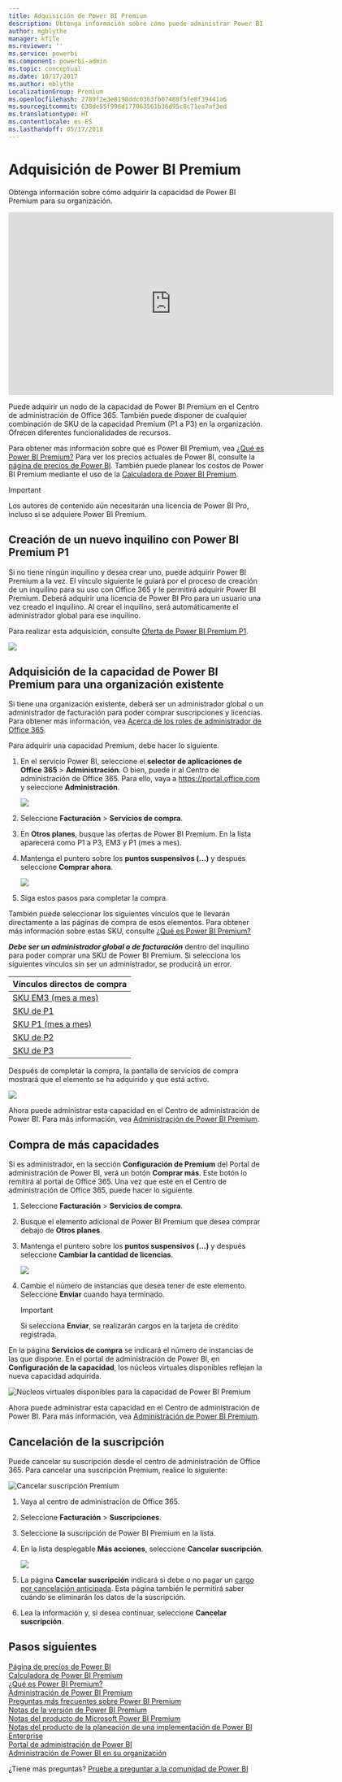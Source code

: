 ```yaml
---
title: Adquisición de Power BI Premium
description: Obtenga información sobre cómo puede administrar Power BI Premium y habilitar el acceso a contenido para toda la organización.
author: mgblythe
manager: kfile
ms.reviewer: ''
ms.service: powerbi
ms.component: powerbi-admin
ms.topic: conceptual
ms.date: 10/17/2017
ms.author: mblythe
LocalizationGroup: Premium
ms.openlocfilehash: 2789f2e3e8198ddc0363fb07488f5fe8f39441a6
ms.sourcegitcommit: 638de55f996d177063561b36d95c8c71ea7af3ed
ms.translationtype: HT
ms.contentlocale: es-ES
ms.lasthandoff: 05/17/2018
---
```

# <a name="how-to-purchase-power-bi-premium"></a>Adquisición de Power BI Premium
Obtenga información sobre cómo adquirir la capacidad de Power BI Premium para su organización.

<iframe width="640" height="360" src="https://www.youtube.com/embed/NkvYs5Qp4iA?rel=0&amp;showinfo=0" frameborder="0" allowfullscreen></iframe>

Puede adquirir un nodo de la capacidad de Power BI Premium en el Centro de administración de Office 365. También puede disponer de cualquier combinación de SKU de la capacidad Premium (P1 a P3) en la organización. Ofrecen diferentes funcionalidades de recursos.

Para obtener más información sobre qué es Power BI Premium, vea [¿Qué es Power BI Premium?](service-premium.md) Para ver los precios actuales de Power BI, consulte la [página de precios de Power BI](https://powerbi.microsoft.com/pricing/). También puede planear los costos de Power BI Premium mediante el uso de la [Calculadora de Power BI Premium](https://powerbi.microsoft.com/calculator/).

> [!IMPORTANT]
> Los autores de contenido aún necesitarán una licencia de Power BI Pro, incluso si se adquiere Power BI Premium.
> 
> 

## <a name="create-a-new-tenant-with-power-bi-premium-p1"></a>Creación de un nuevo inquilino con Power BI Premium P1
Si no tiene ningún inquilino y desea crear uno, puede adquirir Power BI Premium a la vez. El vínculo siguiente le guiará por el proceso de creación de un inquilino para su uso con Office 365 y le permitirá adquirir Power BI Premium. Deberá adquirir una licencia de Power BI Pro para un usuario una vez creado el inquilino. Al crear el inquilino, será automáticamente el administrador global para ese inquilino.

Para realizar esta adquisición, consulte [Oferta de Power BI Premium P1](https://signup.microsoft.com/Signup?OfferId=b3ec5615-cc11-48de-967d-8d79f7cb0af1).

![](media/service-admin-premium-purchase/premium-purchase-with-tenant.png)

## <a name="purchase-a-power-bi-premium-capacity-for-an-existing-organization"></a>Adquisición de la capacidad de Power BI Premium para una organización existente
Si tiene una organización existente, deberá ser un administrador global o un administrador de facturación para poder comprar suscripciones y licencias. Para obtener más información, vea [Acerca de los roles de administrador de Office 365](https://support.office.com/article/About-Office-365-admin-roles-da585eea-f576-4f55-a1e0-87090b6aaa9d).

Para adquirir una capacidad Premium, debe hacer lo siguiente.

1. En el servicio Power BI, seleccione el **selector de aplicaciones de Office 365** > **Administración**. O bien, puede ir al Centro de administración de Office 365. Para ello, vaya a https://portal.office.com y seleccione **Administración**.
   
    ![](media/service-admin-premium-purchase/o365-app-picker.png)
2. Seleccione **Facturación** > **Servicios de compra**.
3. En **Otros planes**, busque las ofertas de Power BI Premium. En la lista aparecerá como P1 a P3, EM3 y P1 (mes a mes).
4. Mantenga el puntero sobre los **puntos suspensivos (...)** y después seleccione **Comprar ahora**.
   
    ![](media/service-admin-premium-purchase/premium-purchase.png)
5. Siga estos pasos para completar la compra.

También puede seleccionar los siguientes vínculos que le llevarán directamente a las páginas de compra de esos elementos. Para obtener más información sobre estas SKU, consulte [¿Qué es Power BI Premium?](service-premium.md#premiumskus)

***Debe ser un administrador global o de facturación*** dentro del inquilino para poder comprar una SKU de Power BI Premium. Si selecciona los siguientes vínculos sin ser un administrador, se producirá un error.

| Vínculos directos de compra |
| --- |
| [SKU EM3 (mes a mes)](https://portal.office.com/commerce/completeorder.aspx?OfferId=4004702D-749C-4F74-BF47-3048F1833780&adminportal=1) |
| [SKU de P1](https://portal.office.com/commerce/completeorder.aspx?OfferId=b3ec5615-cc11-48de-967d-8d79f7cb0af1&adminportal=1) |
| [SKU P1 (mes a mes)](https://portal.office.com/commerce/completeorder.aspx?OfferId=E4C8EDD3-74A1-4D42-A738-C647972FBE81&adminportal=1) |
| [SKU de P2](https://portal.office.com/commerce/completeorder.aspx?OfferId=062F2AA7-B4BC-4B0E-980F-2072102D8605&adminportal=1) |
| [SKU de P3](https://portal.office.com/commerce/completeorder.aspx?OfferId=40c7d673-375c-42a1-84ca-f993a524fed0&adminportal=1) |

Después de completar la compra, la pantalla de servicios de compra mostrará que el elemento se ha adquirido y que está activo.

![](media/service-admin-premium-purchase/premium-purchased.png)

Ahora puede administrar esta capacidad en el Centro de administración de Power BI. Para más información, vea [Administración de Power BI Premium](service-admin-premium-manage.md).

## <a name="purchase-more-capacities"></a>Compra de más capacidades
Si es administrador, en la sección **Configuración de Premium** del Portal de administración de Power BI, verá un botón **Comprar más**. Este botón lo remitirá al portal de Office 365. Una vez que esté en el Centro de administración de Office 365, puede hacer lo siguiente.

1. Seleccione **Facturación** > **Servicios de compra**.
2. Busque el elemento adicional de Power BI Premium que desea comprar debajo de **Otros planes**.
3. Mantenga el puntero sobre los **puntos suspensivos (...)** y después seleccione **Cambiar la cantidad de licencias**.
   
    ![](media/service-admin-premium-purchase/premium-purchase-more.png)
4. Cambie el número de instancias que desea tener de este elemento. Seleccione **Enviar** cuando haya terminado.
   
   > [!IMPORTANT]
   > Si selecciona **Enviar**, se realizarán cargos en la tarjeta de crédito registrada.
   > 
   > 

En la página **Servicios de compra** se indicará el número de instancias de las que dispone. En el portal de administración de Power BI, en **Configuración de la capacidad**, los núcleos virtuales disponibles reflejan la nueva capacidad adquirida.

![Núcleos virtuales disponibles para la capacidad de Power BI Premium](media/service-admin-premium-purchase/premium-capacities.png)

Ahora puede administrar esta capacidad en el Centro de administración de Power BI. Para más información, vea [Administración de Power BI Premium](service-admin-premium-manage.md).

## <a name="cancel-your-subscription"></a>Cancelación de la suscripción
Puede cancelar su suscripción desde el centro de administración de Office 365. Para cancelar una suscripción Premium, realice lo siguiente:

![](media/service-admin-premium-purchase/premium-cancel-subscription.png "Cancelar suscripción Premium")

1. Vaya al centro de administración de Office 365.
2. Seleccione **Facturación** > **Suscripciones**.
3. Seleccione la suscripción de Power BI Premium en la lista.
4. En la lista desplegable **Más acciones**, seleccione **Cancelar suscripción**.
   
    ![](media/service-admin-premium-purchase/o365-more-actions.png)
5. La página **Cancelar suscripción** indicará si debe o no pagar un [cargo por cancelación anticipada](https://support.office.com/article/early-termination-fees-6487d4de-401a-466f-8bc3-c0beb5cc40d3). Esta página también le permitirá saber cuándo se eliminarán los datos de la suscripción.
6. Lea la información y, si desea continuar, seleccione **Cancelar suscripción**.

## <a name="next-steps"></a>Pasos siguientes
[Página de precios de Power BI](https://powerbi.microsoft.com/pricing/)  
[Calculadora de Power BI Premium](https://powerbi.microsoft.com/calculator/)  
[¿Qué es Power BI Premium?](service-premium.md)  
[Administración de Power BI Premium](service-admin-premium-manage.md)  
[Preguntas más frecuentes sobre Power BI Premium](service-premium-faq.md)  
[Notas de la versión de Power BI Premium](service-premium-release-notes.md)  
[Notas del producto de Microsoft Power BI Premium](https://aka.ms/pbipremiumwhitepaper)  
[Notas del producto de la planeación de una implementación de Power BI Enterprise](https://aka.ms/pbienterprisedeploy)  
[Portal de administración de Power BI](service-admin-portal.md)  
[Administración de Power BI en su organización](service-admin-administering-power-bi-in-your-organization.md)  

¿Tiene más preguntas? [Pruebe a preguntar a la comunidad de Power BI](http://community.powerbi.com/)

